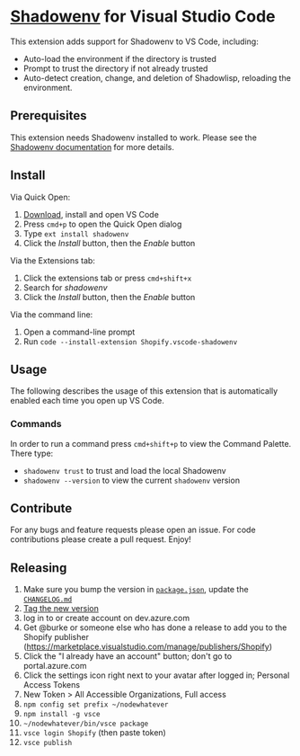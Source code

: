 # [Shadowenv](https://github.com/Shopify/shadowenv) for Visual Studio Code

This extension adds support for Shadowenv to VS Code, including:

* Auto-load the environment if the directory is trusted
* Prompt to trust the directory if not already trusted
* Auto-detect creation, change, and deletion of Shadowlisp, reloading the environment.

## Prerequisites

This extension needs Shadowenv installed to work. Please see the [Shadowenv
documentation](https://shopify.github.io/shadowenv/getting-started/#installation) for more details.

## Install

Via Quick Open:

1. [Download](https://code.visualstudio.com/download), install and open VS Code 
2. Press `cmd+p` to open the Quick Open dialog
3. Type `ext install shadowenv`
4. Click the *Install* button, then the *Enable* button

Via the Extensions tab:

1. Click the extensions tab or press `cmd+shift+x`
2. Search for *shadowenv*
3. Click the *Install* button, then the *Enable* button

Via the command line:

1. Open a command-line prompt
2. Run `code --install-extension Shopify.vscode-shadowenv`

## Usage

The following describes the usage of this extension that is automatically enabled each time you open
up VS Code.

### Commands

In order to run a command press `cmd+shift+p` to view the Command Palette. There type:

* `shadowenv trust` to trust and load the local Shadowenv
* `shadowenv --version` to view the current `shadowenv` version

## Contribute

For any bugs and feature requests please open an issue. For code contributions please create a pull
request. Enjoy!

## Releasing

1. Make sure you bump the version in [`package.json`](https://github.com/Shopify/vscode-shadowenv/blob/master/package.json#L5), update the [`CHANGELOG.md`](https://github.com/Shopify/vscode-shadowenv/blob/master/CHANGELOG.md)
1. [Tag the new version](https://github.com/Shopify/vscode-shadowenv/releases/new)
1. log in to or create account on dev.azure.com
1. Get @burke or someone else who has done a release to add you to the Shopify publisher
   (https://marketplace.visualstudio.com/manage/publishers/Shopify)
1. Click the "I already have an account" button; don't go to portal.azure.com
1. Click the settings icon right next to your avatar after logged in; Personal Access Tokens
1. New Token > All Accessible Organizations, Full access
1. `npm config set prefix ~/nodewhatever`
1. `npm install -g vsce`
1. `~/nodewhatever/bin/vsce package`
1. `vsce login Shopify` (then paste token)
1. `vsce publish`
